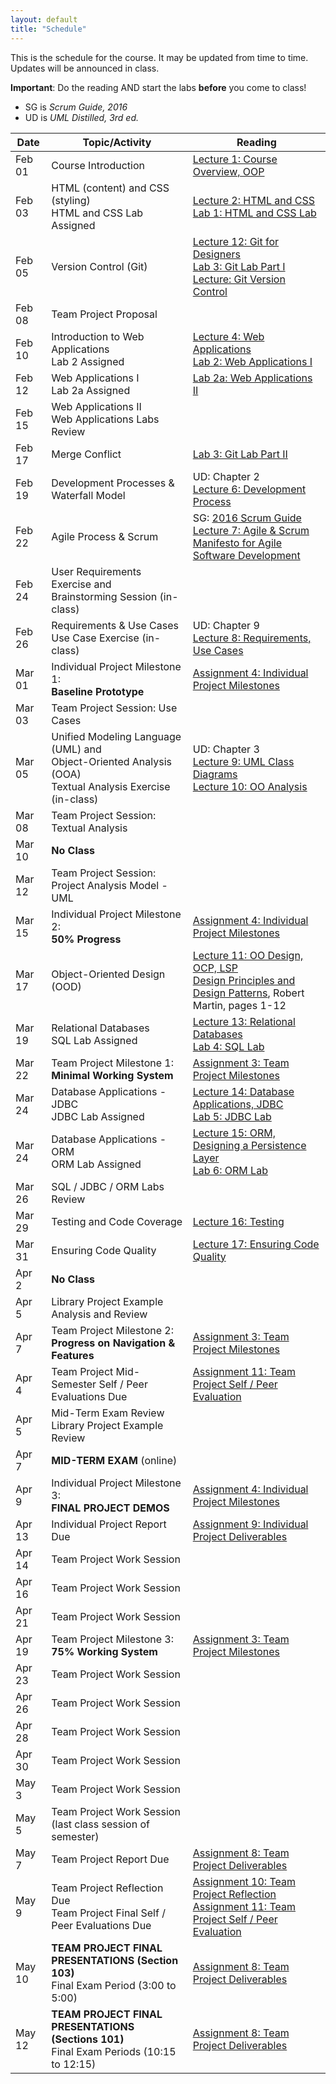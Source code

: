 ```yaml
---
layout: default
title: "Schedule"
---
```


This is the schedule for the course.  It may be updated from time to time.  Updates will be announced in class.

**Important**: Do the reading AND start the labs **before** you come to class!

* SG is *Scrum Guide, 2016*
* UD is *UML Distilled, 3rd ed.*

Date   | Topic/Activity | Reading
------ | -------------- | -------
Feb 01 | Course Introduction | [Lecture 1: Course Overview, OOP](lectures/lecture01.html)
Feb 03 | HTML (content) and CSS (styling) <br> HTML and CSS Lab Assigned | [Lecture 2: HTML and CSS](lectures/lecture02.html)<br> [Lab 1: HTML and CSS Lab](./labs/lab01.html)
Feb 05 | Version Control (Git) | [Lecture 12: Git for Designers](https://web.archive.org/web/20150301060509/http://hoth.entp.com/output/git_for_designers.html)<br>  [Lab 3: Git Lab Part I](./labs/lab03.html) <br>  [Lecture: Git Version Control](./lectures/Git-Version-Control-1.2.pdf)
Feb 08 | Team Project Proposal |
Feb 10 | Introduction to Web Applications <br> Lab 2 Assigned | [Lecture 4: Web Applications](lectures/lecture04.html) <br>  [Lab 2: Web Applications I](./labs/lab02.html)
Feb 12 | Web Applications I <br> Lab 2a Assigned | [Lab 2a: Web Applications II](./labs/lab02a.html)
Feb 15 | Web Applications II <br> Web Applications Labs Review |
Feb 17 | Merge Conflict | [Lab 3: Git Lab Part II](./labs/lab03.html)
Feb 19 | Development Processes & Waterfall Model | UD: Chapter 2 <br> [Lecture 6: Development Process](lectures/lecture06.html)
Feb 22 | Agile Process & Scrum |  SG: [2016 Scrum Guide](lectures/lecture07/2016_Scrum_Guide_US.pdf) <br> [Lecture 7: Agile & Scrum](lectures/lecture07.html) <br> [Manifesto for Agile Software Development](http://www.agilemanifesto.org/) 
Feb 24 | User Requirements Exercise and <br> Brainstorming Session (in-class) | 
Feb 26 | Requirements & Use Cases<br>Use Case Exercise (in-class) | UD: Chapter 9 <br> [Lecture 8: Requirements, Use Cases](lectures/lecture08.html)
Mar 01 | Individual Project Milestone 1:<br> **Baseline Prototype** | [Assignment 4: Individual Project Milestones](assign/assign04.html)
Mar 03  | Team Project Session: Use Cases  | 
Mar 05  | Unified Modeling Language (UML) and <br> Object-Oriented Analysis (OOA)<br>Textual Analysis Exercise (in-class) | UD: Chapter 3 <br> [Lecture 9: UML Class Diagrams](lectures/lecture09.html) <br> [Lecture 10: OO Analysis](lectures/lecture10.html)
Mar 08 | Team Project Session: Textual Analysis  | 
Mar 10 | **No Class**
Mar 12 | Team Project Session: Project Analysis Model - UML
Mar 15 | Individual Project Milestone 2:<br> **50% Progress** | [Assignment 4: Individual Project Milestones](assign/assign04.html) 
Mar 17 | Object-Oriented Design (OOD) | [Lecture 11: OO Design, OCP, LSP](lectures/lecture11.html)<br> [Design Principles and Design Patterns](lectures/lecture11/Principles_and_Patterns.pdf), Robert Martin, pages 1-12
Mar 19 | Relational Databases<br> SQL Lab Assigned | [Lecture 13: Relational Databases](lectures/lecture13.html)<br> [Lab 4: SQL Lab](./labs/lab04.html)
Mar 22 | Team Project Milestone 1:<br> **Minimal Working System** | [Assignment 3: Team Project Milestones](assign/assign03.html)
Mar 24 | Database Applications - JDBC<br> JDBC Lab Assigned | [Lecture 14: Database Applications, JDBC](lectures/lecture14.html)<br> [Lab 5: JDBC Lab](./labs/lab05.html)
Mar 24 | Database Applications - ORM <br> ORM Lab Assigned | [Lecture 15: ORM, Designing a Persistence Layer](lectures/lecture15.html)<br> [Lab 6: ORM Lab](./labs/lab06.html)
Mar 26 | SQL / JDBC / ORM Labs Review
Mar 29 | Testing and Code Coverage | [Lecture 16: Testing](lectures/lecture16.html)
Mar 31 | Ensuring Code Quality | [Lecture 17: Ensuring Code Quality](lectures/lecture17.html) 
Apr 2  | **No Class**
Apr 5 | Library Project Example Analysis and Review
Apr 7  | Team Project Milestone 2:<br> **Progress on Navigation & Features** | [Assignment 3: Team Project Milestones](assign/assign03.html)
Apr 4  | Team Project Mid-Semester Self / Peer Evaluations Due | [Assignment 11: Team Project Self / Peer Evaluation](assign/assign11.html)
Apr 5  | Mid-Term Exam Review <br> Library Project Example Review 
Apr 7  | **MID-TERM EXAM** (online)
Apr 9  | Individual Project Milestone 3:<br> **FINAL PROJECT DEMOS** | [Assignment 4: Individual Project Milestones](assign/assign04.html)
Apr 13 | Individual Project Report Due | [Assignment 9: Individual Project Deliverables](assign/assign09.html)
Apr 14 | Team Project Work Session
Apr 16 | Team Project Work Session
Apr 21 | Team Project Work Session
Apr 19 | Team Project Milestone 3:<br> **75% Working System** | [Assignment 3: Team Project Milestones](assign/assign03.html)
Apr 23 | Team Project Work Session
Apr 26 | Team Project Work Session
Apr 28 | Team Project Work Session
Apr 30 | Team Project Work Session
May 3  | Team Project Work Session
May 5  | Team Project Work Session (last class session of semester)
May 7  | Team Project Report Due | [Assignment 8: Team Project Deliverables](assign/assign08.html)
May 9 | Team Project Reflection Due<br>Team Project Final Self / Peer Evaluations Due | [Assignment 10: Team Project Reflection](assign/assign10.html)<br> [Assignment 11: Team Project Self / Peer Evaluation](assign/assign11.html)
May 10 | **TEAM PROJECT FINAL PRESENTATIONS (Section 103)**<br>Final Exam Period (3:00 to 5:00) | [Assignment 8: Team Project Deliverables](assign/assign08.html)
May 12 | **TEAM PROJECT FINAL PRESENTATIONS (Sections 101)**<br>Final Exam Periods (10:15 to 12:15) | [Assignment 8: Team Project Deliverables](assign/assign08.html)

<!-- Commenting out rest of schedule until it's needed - and the dates will change, anyway
-->